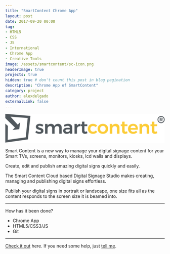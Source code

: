 ```yaml
---
title: "SmartContent Chrome App"
layout: post
date: 2017-09-20 00:00
tag: 
- HTML5 
- CSS
- JS
- International
- Chrome App
- Creative Tools
image: /assets/smartcontent/sc-icon.png
headerImage: true
projects: true
hidden: true # don't count this post in blog pagination
description: "Chrome App of SmartContent"
category: project
author: alexdelgado
externalLink: false
---
```


![Screenshot](/assets/smartcontent/smartcontent-logo.png)

Smart Content is a new way to manage your digital signage content for your Smart TVs, screens, monitors, kiosks, lcd walls and displays.

Create, edit and publish amazing digital signs quickly and easily.

The Smart Content Cloud based Digital Signage Studio makes creating, managing and publishing digital signs effortless.

Publish your digital signs in portrait or landscape, one size fits all as the content responds to the screen size it is beamed into.

---

How has it been done?

- Chrome App
- HTML5/CSS3/JS
- Git

---

[Check it out](https://chrome.google.com/webstore/detail/smart-content®/kkfppjhfckfknlgaamnpaaghjkhghapf?hl=en-GB) here.
If you need some help, just [tell me](mailto:alejandrodelgadodiaz88@gmail.com).
